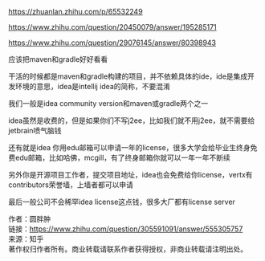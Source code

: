 
https://zhuanlan.zhihu.com/p/65532249


https://www.zhihu.com/question/20450079/answer/195285171







https://www.zhihu.com/question/29076145/answer/80398943


应该把maven和gradle好好看看

干活的时候都是maven和gradle构建的项目，并不依赖具体的ide，ide是集成开发环境的意思，idea是intellij idea的简称，不要混淆

我们一般是idea community version和maven或gradle两个之一

idea虽然是收费的，但是如果你们不写j2ee，比如我们就不用j2ee，就不需要给jetbrain喷气脑钱

还有就是idea 你用edu邮箱可以申请一年的license，很多大学会给毕业生终身免费edu邮箱，比如哈佛，mcgill，有了终身邮箱你就可以一年一年不断续

另外你是开源项目工作者，提交项目地址，idea也会免费给你license，vertx有contributors荣誉墙，上墙者都可以申请

最后一般公司不会稀罕idea license这点钱，很多大厂都有license server

  
  
作者：圆胖肿  
链接：https://www.zhihu.com/question/305591091/answer/555305757  
来源：知乎  
著作权归作者所有。商业转载请联系作者获得授权，非商业转载请注明出处。













